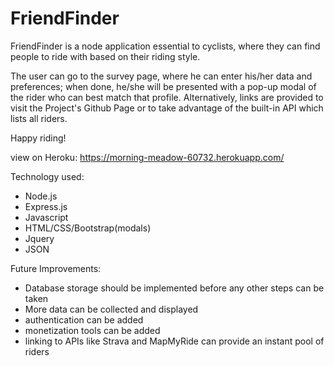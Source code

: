 # FriendFinder

FriendFinder is a node application essential to cyclists, where they can find people to ride with based on their riding style.

The user can go to the survey page, where he can enter his/her data and preferences; when done, he/she will be presented with a pop-up modal of the rider who can best match that profile. 
Alternatively, links are provided to visit the Project's Github Page or to take advantage of the built-in API which lists all riders.

Happy riding!

view on Heroku: https://morning-meadow-60732.herokuapp.com/

Technology used:
- Node.js
- Express.js
- Javascript
- HTML/CSS/Bootstrap(modals)
- Jquery
- JSON

Future Improvements:
- Database storage should be implemented before any other steps can be taken
- More data can be collected and displayed
- authentication can be added
- monetization tools can be added
- linking to APIs like Strava and MapMyRide can provide an instant pool of riders


